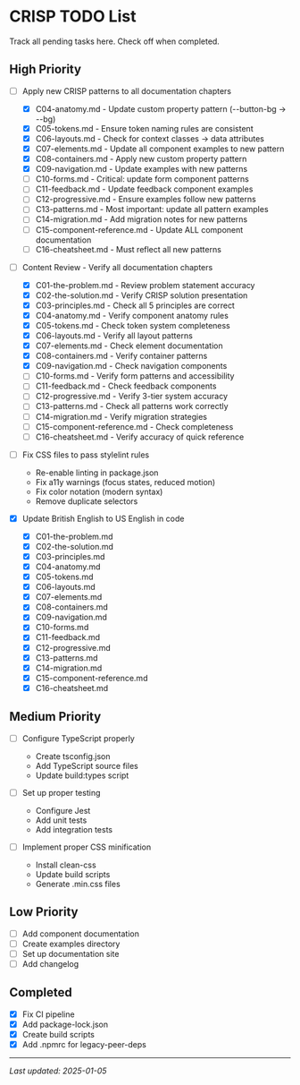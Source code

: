 # CRISP TODO List

Track all pending tasks here. Check off when completed.

## High Priority

- [ ] Apply new CRISP patterns to all documentation chapters
  - [x] C04-anatomy.md - Update custom property pattern (--button-bg → --bg)
  - [x] C05-tokens.md - Ensure token naming rules are consistent
  - [x] C06-layouts.md - Check for context classes → data attributes
  - [x] C07-elements.md - Update all component examples to new pattern
  - [x] C08-containers.md - Apply new custom property pattern
  - [x] C09-navigation.md - Update examples with new patterns
  - [ ] C10-forms.md - Critical: update form component patterns
  - [ ] C11-feedback.md - Update feedback component examples
  - [ ] C12-progressive.md - Ensure examples follow new patterns
  - [ ] C13-patterns.md - Most important: update all pattern examples
  - [ ] C14-migration.md - Add migration notes for new patterns
  - [ ] C15-component-reference.md - Update ALL component documentation
  - [ ] C16-cheatsheet.md - Must reflect all new patterns

- [ ] Content Review - Verify all documentation chapters
  - [x] C01-the-problem.md - Review problem statement accuracy
  - [x] C02-the-solution.md - Verify CRISP solution presentation
  - [x] C03-principles.md - Check all 5 principles are correct
  - [x] C04-anatomy.md - Verify component anatomy rules
  - [x] C05-tokens.md - Check token system completeness
  - [x] C06-layouts.md - Verify all layout patterns
  - [x] C07-elements.md - Check element documentation
  - [x] C08-containers.md - Verify container patterns
  - [x] C09-navigation.md - Check navigation components
  - [ ] C10-forms.md - Verify form patterns and accessibility
  - [ ] C11-feedback.md - Check feedback components
  - [ ] C12-progressive.md - Verify 3-tier system accuracy
  - [ ] C13-patterns.md - Check all patterns work correctly
  - [ ] C14-migration.md - Verify migration strategies
  - [ ] C15-component-reference.md - Check completeness
  - [ ] C16-cheatsheet.md - Verify accuracy of quick reference

- [ ] Fix CSS files to pass stylelint rules
  - Re-enable linting in package.json
  - Fix a11y warnings (focus states, reduced motion)
  - Fix color notation (modern syntax)
  - Remove duplicate selectors

- [x] Update British English to US English in code
  - [x] C01-the-problem.md
  - [x] C02-the-solution.md
  - [x] C03-principles.md
  - [x] C04-anatomy.md
  - [x] C05-tokens.md
  - [x] C06-layouts.md
  - [x] C07-elements.md
  - [x] C08-containers.md
  - [x] C09-navigation.md
  - [x] C10-forms.md
  - [x] C11-feedback.md
  - [x] C12-progressive.md
  - [x] C13-patterns.md
  - [x] C14-migration.md
  - [x] C15-component-reference.md
  - [x] C16-cheatsheet.md

## Medium Priority

- [ ] Configure TypeScript properly
  - Create tsconfig.json
  - Add TypeScript source files
  - Update build:types script

- [ ] Set up proper testing
  - Configure Jest
  - Add unit tests
  - Add integration tests

- [ ] Implement proper CSS minification
  - Install clean-css
  - Update build scripts
  - Generate .min.css files

## Low Priority

- [ ] Add component documentation
- [ ] Create examples directory
- [ ] Set up documentation site
- [ ] Add changelog

## Completed

- [x] Fix CI pipeline
- [x] Add package-lock.json
- [x] Create build scripts
- [x] Add .npmrc for legacy-peer-deps

---

*Last updated: 2025-01-05*